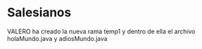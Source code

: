# Salesianos
VALERO ha creado la nueva rama temp1 y dentro de ella el archivo 
holaMundo.java y adiosMundo.java
